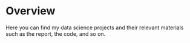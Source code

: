 # Overview
Here you can find my data science projects and their relevant materials such as the report, the code, and so on.
